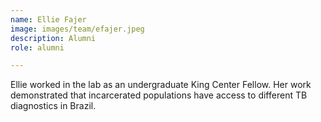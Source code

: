 ```yaml
---
name: Ellie Fajer
image: images/team/efajer.jpeg
description: Alumni
role: alumni

---
```


Ellie worked in the lab as an undergraduate King Center Fellow.  Her work demonstrated that incarcerated populations have access to different TB diagnostics in Brazil. 